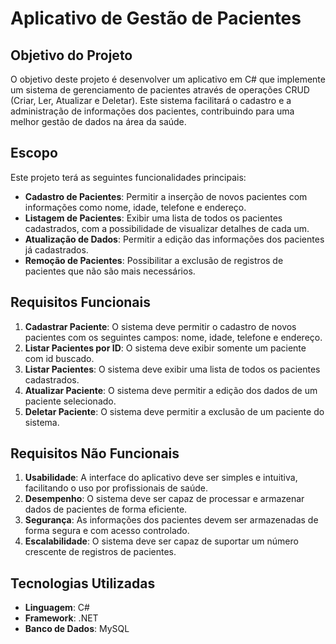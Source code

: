 # Aplicativo de Gestão de Pacientes
## Objetivo do Projeto
O objetivo deste projeto é desenvolver um aplicativo em C# que implemente um sistema de gerenciamento de pacientes através de operações CRUD (Criar, Ler, Atualizar e Deletar). Este sistema facilitará o cadastro e a administração de informações dos pacientes, contribuindo para uma melhor gestão de dados na área da saúde.
## Escopo
Este projeto terá as seguintes funcionalidades principais:
- **Cadastro de Pacientes**: Permitir a inserção de novos pacientes com informações como nome, idade, telefone e endereço.
- **Listagem de Pacientes**: Exibir uma lista de todos os pacientes cadastrados, com a possibilidade de visualizar detalhes de cada um.
- **Atualização de Dados**: Permitir a edição das informações dos pacientes já cadastrados.
- **Remoção de Pacientes**: Possibilitar a exclusão de registros de pacientes que não são mais necessários.
## Requisitos Funcionais
1. **Cadastrar Paciente**: O sistema deve permitir o cadastro de novos pacientes com os seguintes campos: nome, idade, telefone e endereço.
2. **Listar Pacientes por ID**:  O sistema deve exibir somente um paciente com id buscado.  
3. **Listar Pacientes**: O sistema deve exibir uma lista de todos os pacientes cadastrados.
4. **Atualizar Paciente**: O sistema deve permitir a edição dos dados de um paciente selecionado.
5. **Deletar Paciente**: O sistema deve permitir a exclusão de um paciente do sistema.
## Requisitos Não Funcionais
1. **Usabilidade**: A interface do aplicativo deve ser simples e intuitiva, facilitando o uso por profissionais de saúde.
2. **Desempenho**: O sistema deve ser capaz de processar e armazenar dados de pacientes de forma eficiente.
3. **Segurança**: As informações dos pacientes devem ser armazenadas de forma segura e com acesso controlado.
4. **Escalabilidade**: O sistema deve ser capaz de suportar um número crescente de registros de pacientes.
## Tecnologias Utilizadas
- **Linguagem**: C#
- **Framework**: .NET
- **Banco de Dados**: MySQL
